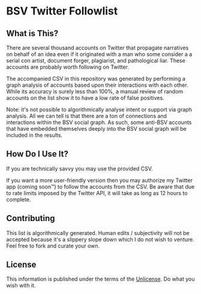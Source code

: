 BSV Twitter Followlist
=====================================

What is This?
----------------

There are several thousand accounts on Twitter that propagate narratives on behalf of an 
idea even if it originated with a  man who some consider a a serial con artist, document 
forger, plagiarist, and pathological liar. These accounts are probably worth following on 
Twitter.

The accompanied CSV in this repository was generated by performing a graph analysis of 
accounts based upon their interactions with each other. While its accuracy is surely less 
than 100%, a manual review of random accounts on the list show it to have a low rate of false 
positives.

Note: it's not possible to algorithmically analyse intent or support via graph analysis. 
All we can tell is that there are a ton of connections and interactions within the BSV social graph. 
As such, some anti-BSV accounts that have embedded themselves deeply into the BSV social graph 
will be included in the results.

How Do I Use It?
----------------

If you are technically savvy you may use the provided CSV.

If you want a more user-friendly version then you may authorize my 
Twitter app (coming soon™) to follow the accounts from the CSV. Be aware that due to 
rate limits imposed by the Twitter API, it will take as long as 12 hours to complete.

Contributing
----------------
This list is algorithmically generated. Human edits / subjectivity will not be accepted because it's a 
slippery slope down which I do not wish to venture. Feel free to fork and curate your own.

License
-------

This information is published under the terms of the [Unlicense](LICENSE). Do what you wish with it.
